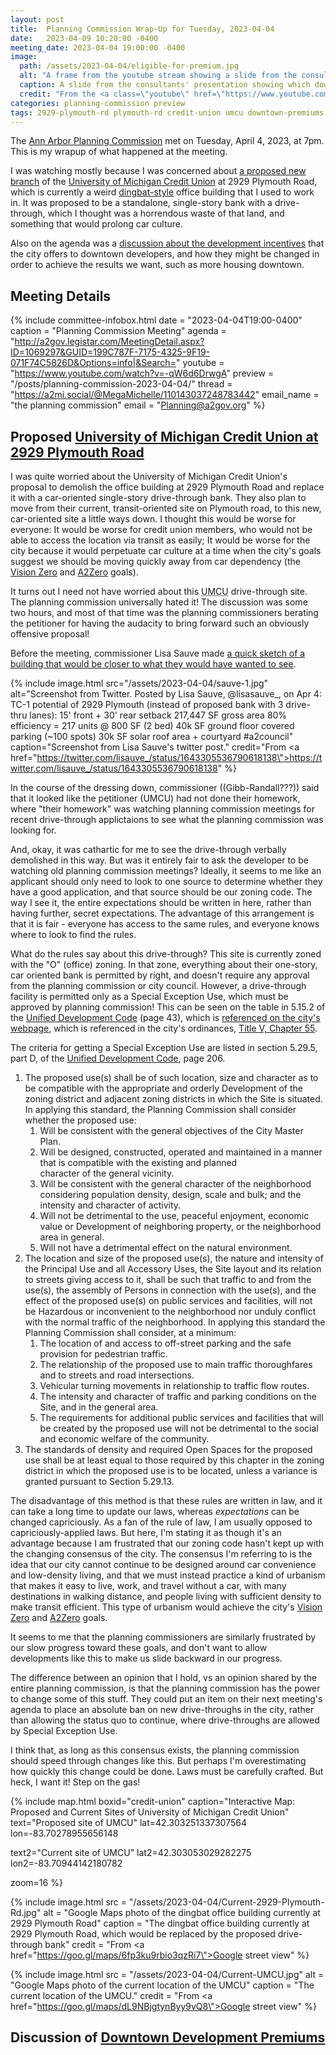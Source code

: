 ```yaml
---
layout: post
title:  Planning Commission Wrap-Up for Tuesday, 2023-04-04
date:   2023-04-09 10:20:00 -0400
meeting_date: 2023-04-04 19:00:00 -0400
image:
  path: /assets/2023-04-04/eligible-for-premium.jpg
  alt: "A frame from the youtube stream showing a slide from the consultants' presentation.  On the slide is a map of downtown, with the parcels highlighted in these colors:  Green = \"Eligible for density premiums\".  Grey = \"Developed in the last 15 years*\".  Then, the ineligible parcels are divided into different City Zoning Districts.  Dark orange = \"D1 - Downtown Core\".  D2 = \"Downtown Interface\".  It looks like only about half the parcels are green - eligible for density premiums.  The note on \"Developed in the last 15 years*\" says \"* The development sites and parcels shown on this map are based on a preliminary list of all projects that the City has approved from 2008 to the present.  The map may not identify all of the parcels associated with a given project, and some projects are not shown.\"  Because this is cropped from a screenshot from the livestream, we can also see the caption at the bottom of the screen, \"10-a UDC Premiums Discussion\", and about half the city's seal is shown."
  caption: A slide from the consultants' presentation showing which downtown parcels are eligible for density premiums vs not eligible.
  credit: "From the <a class=\"youtube\" href=\"https://www.youtube.com/watch?v=-qW6d6DrwgA\">Youtube stream</a>"
categories: planning-commission preview
tags: 2929-plymouth-rd plymouth-rd credit-union umcu downtown-premiums
---
```



<span class="h-event">The <span class="p-name">[Ann Arbor Planning Commission](https://www.a2gov.org/departments/planning/development-review/Pages/CityPlanningCommission.aspx) met</span> on <time class="dt-start" datetime="2023-04-04T19:00-0400">Tuesday, April 4, 2023, at 7pm</time>.</span>  This is my wrapup of what happened at the meeting.

I was watching mostly because I was concerned about [a proposed new branch](#proposed-university-of-michigan-credit-union-at-2929-plymouth-road) of the [University of Michigan Credit Union](https://umcu.org/) at 2929 Plymouth Road, which is currently a weird [dingbat-style](https://en.wikipedia.org/wiki/Dingbat_%28building%29) office building that I used to work in.  It was proposed to be a standalone, single-story bank with a drive-through, which I thought was a horrendous waste of that land, and something that would prolong car culture.

Also on the agenda was a [discussion about the development incentives](#discussion-of-downtown-development-premiums) that the city offers to downtown developers, and how they might be changed in order to achieve the results we want, such as more housing downtown.

<!--more-->

## Meeting Details

{% include committee-infobox.html 
  date    = "2023-04-04T19:00-0400"
  caption = "Planning Commission Meeting"
  agenda  = "http://a2gov.legistar.com/MeetingDetail.aspx?ID=1069297&GUID=199C787F-7175-4325-9F19-071F74C5826D&Options=info|&Search="
  youtube = "https://www.youtube.com/watch?v=-qW6d6DrwgA"
  preview = "/posts/planning-commission-2023-04-04/"
  thread  = "https://a2mi.social/@MegaMichelle/110143037248783442"
  email_name = "the planning commission"
  email   = "Planning@a2gov.org"
%}


## Proposed [University of Michigan Credit Union at 2929 Plymouth Road](http://a2gov.legistar.com/LegislationDetail.aspx?ID=6027309&GUID=E23F61D0-A17F-4065-B240-E3A3F88CCA78&Options=&Search=)

I was quite worried about the University of Michigan Credit Union's proposal to demolish the office building at 2929 Plymouth Road and replace it with a car-oriented single-story drive-through bank.  They also plan to move from their current, transit-oriented site on Plymouth road, to this new, car-oriented site a little ways down.  I thought this would be worse for everyone:  It would be worse for credit union members, who would not be able to access the location via transit as easily; It would be worse for the city because it would perpetuate car culture at a time when the city's goals suggest we should be moving quickly away from car dependency (the [Vision Zero](https://www.a2gov.org/departments/engineering/Pages/Ann-Arbor-Moving-Together-Towards-Vision-Zero.aspx) and [A2Zero](https://www.a2gov.org/departments/sustainability/Carbon-Neutrality/Pages/default.aspx) goals).

It turns out I need not have worried about this <abbr title="University of Michigan Credit Union">UMCU</abbr> drive-through site.  The planning commission universally hated it!  The discussion was some two hours, and most of that time was the planning commissioners berating the petitioner for having the audacity to bring forward such an obviously offensive proposal!

Before the meeting, commissioner Lisa Sauve made [a quick sketch of a building that would be closer to what they would have wanted to see](https://twitter.com/lisauve_/status/1643305536790618138).

{% include image.html
  src="/assets/2023-04-04/sauve-1.jpg"
  alt="Screenshot from Twitter.  Posted by Lisa Sauve, @lisasauve_, on Apr 4: TC-1 potential of 2929 Plymouth (instead of proposed bank with 3 drive-thru lanes):
15' front + 30' rear setback
217,447 SF gross area
80% efficiency = 217 units @ 800 SF (2 bed)
40k SF ground floor covered parking (~100 spots)
30k SF solar roof area + courtyard #a2council"
  caption="Screenshot from Lisa Sauve's twitter post."
  credit="From <a href=\"https://twitter.com/lisauve_/status/1643305536790618138\">https://twitter.com/lisauve_/status/1643305536790618138</a>"
%}

In the course of the dressing down, commissioner ((Gibb-Randall???)) said that it looked like the petitioner (UMCU) had not done their homework, where "their homework" was watching planning commission meetings for recent drive-through applictaions to see what the planning commission was looking for.

And, okay, it was cathartic for me to see the drive-through verbally demolished in this way.  But was it entirely fair to ask the developer to be watching old planning commission meetings?  Ideally, it seems to me like an applicant should only need to look to one source to determine whether they have a good application, and that source should be our zoning code.  The way I see it, the entire expectations should be written in here, rather than having further, secret expectations.  The advantage of this arrangement is that it is fair - everyone has access to the same rules, and everyone knows where to look to find the rules.

What do the rules say about this drive-through?  This site is currently zoned with the "O" (office) zoning.  In that zone, everything about their one-story, car oriented bank is permitted by right, and doesn't require any approval from the planning commission or city council.  However, a drive-through facility is permitted only as a Special Exception Use, which must be approved by planning commission!  This can be seen on the table in 5.15.2 of the [Unified Development Code](https://www.a2gov.org/departments/planning/Documents/UDC%20Edition%208%202-26-2023.pdf) (page 43), which is [referenced on the city's webpage](https://www.a2gov.org/departments/planning/Pages/Unified%20Development%20Code.aspx), which is referenced in the city's ordinances, [Title V, Chapter 55](https://library.municode.com/mi/ann_arbor/codes/code_of_ordinances?nodeId=TITVZOPL).

The criteria for getting a Special Exception Use are listed in section 5.29.5, part D, of the [Unified Development Code](https://www.a2gov.org/departments/planning/Documents/UDC%20Edition%208%202-26-2023.pdf), page 206.

<div class="collapseblock" 
  data-uncollapse="Read the criteria for a Special Exception Use"
  data-collapse="Hide this section">
<ol>
<li>The proposed use(s) shall be of such location, size and character as to be compatible with the appropriate and orderly Development of the zoning district and adjacent zoning districts in which the Site is situated. In applying this standard, the Planning Commission shall consider whether the proposed use:
  <ol class="lettered-lower-case">
  <li>Will be consistent with the general objectives of the City Master Plan.</li>
  <li>Will be designed, constructed, operated and maintained in a manner that is compatible with the existing and planned</li>
character of the general vicinity.</li>
  <li>Will be consistent with the general character of the neighborhood considering population density, design, scale and bulk; and the intensity and character of activity.</li>
  <li>Will not be detrimental to the use, peaceful enjoyment, economic value or Development of neighboring property, or the neighborhood area in general.</li>
  <li>Will not have a detrimental effect on the natural environment.</li>
  </ol></li>
<li>The location and size of the proposed use(s), the nature and intensity of the Principal Use and all Accessory Uses, the Site layout and its relation to streets giving access to it, shall be such that traffic to and from the use(s), the assembly of Persons in connection with the use(s), and the effect of the proposed use(s) on public services and facilities, will not be Hazardous or inconvenient to the neighborhood nor unduly conflict with the normal traffic of the neighborhood. In applying this standard the Planning Commission shall consider, at a minimum:
  <ol class="lettered-lower-case">
  <li>The location of and access to off-street parking and the safe provision for pedestrian traffic.</li>
  <li>The relationship of the proposed use to main traffic thoroughfares and to streets and road intersections.</li>
  <li>Vehicular turning movements in relationship to traffic flow routes.</li>
  <li>The intensity and character of traffic and parking conditions on the Site, and in the general area.</li>
  <li>The requirements for additional public services and facilities that will be created by the proposed use will not be detrimental to the social and economic welfare of the community.</li>
  </ol></li>
<li>The standards of density and required Open Spaces for the proposed use shall be at least equal to those required by this chapter in the zoning district in which the proposed use is to be located, unless a variance is granted pursuant to Section 5.29.13.</li>
</ol>
</div>
  

The disadvantage of this method is that these rules are written in law, and it can take a long time to update our laws, whereas *expectations* can be changed capriciously.  As a fan of the rule of law, I am usually opposed to capriciously-applied laws.  But here, I'm stating it as though it's an advantage because I am frustrated that our zoning code hasn't kept up with the changing consensus of the city.  The consensus I'm referring to is the idea that our city cannot continue to be designed around car convenience and low-density living, and that we must instead practice a kind of urbanism that makes it easy to live, work, and travel without a car, with many destinations in walking distance, and people living with sufficient density to make transit efficient.  This type of urbanism would achieve the city's [Vision Zero](https://www.a2gov.org/departments/engineering/Pages/Ann-Arbor-Moving-Together-Towards-Vision-Zero.aspx) and [A2Zero](https://www.a2gov.org/departments/sustainability/Carbon-Neutrality/Pages/default.aspx) goals.

It seems to me that the planning commissioners are similarly frustrated by our slow progress toward these goals, and don't want to allow developments like this to make us slide backward in our progress.

The difference between an opinion that I hold, vs an opinion shared by the entire planning commission, is that the planning commission has the power to change some of this stuff.  They could put an item on their next meeting's agenda to place an absolute ban on new drive-throughs in the city, rather than allowing the status quo to continue, where drive-throughs are allowed by Special Exception Use.

I think that, as long as this consensus exists, the planning commission should speed through changes like this.  But perhaps I'm overestimating how quickly this change could be done.  Laws must be carefully crafted.  But heck, I want it!  Step on the gas!


{% include map.html boxid="credit-union" 
  caption="Interactive Map: Proposed and Current Sites of University of Michigan Credit Union" 
  text="Proposed site of UMCU" 
  lat=42.303251337307564
  lon=-83.70278955656148

  text2="Current site of UMCU"
  lat2=42.303053029282275
  lon2=-83.70944142180782
  
  zoom=16
%}

{% include image.html 
  src     = "/assets/2023-04-04/Current-2929-Plymouth-Rd.jpg"
  alt     = "Google Maps photo of the dingbat office building currently at 2929 Plymouth Road"
  caption = "The dingbat office building currently at 2929 Plymouth Road, which would be replaced by the proposed drive-through bank"
  credit  = "From <a href=\"https://goo.gl/maps/6fp3ku9rbio3qzRi7\">Google street view</a>"
%}

{% include image.html 
  src     = "/assets/2023-04-04/Current-UMCU.jpg"
  alt     = "Google Maps photo of the current location of the UMCU"
  caption = "The current location of the UMCU."
  credit  = "From <a href=\"https://goo.gl/maps/dL9NBjgtynByy9vQ8\">Google street view</a>"
%}


## Discussion of [Downtown Development Premiums](http://a2gov.legistar.com/LegislationDetail.aspx?ID=6114881&GUID=C4DDDE5C-FF45-4A5E-B851-0D2815506809&Options=&Search=)

